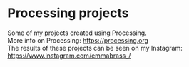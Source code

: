 # Processing projects
Some of my projects created using Processing. <br />
More info on Processing: https://processing.org <br />
The results of these projects can be seen on my Instagram: https://www.instagram.com/emmabrass_/
